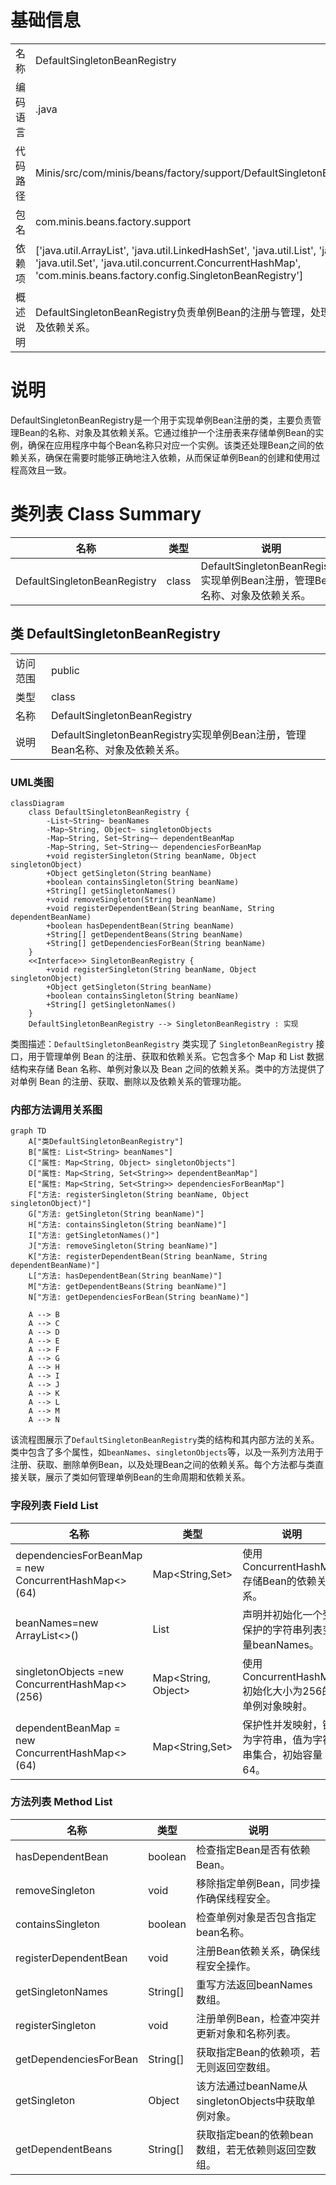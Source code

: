 # 基础信息

|      |      |
|------|------|
| 名称 | DefaultSingletonBeanRegistry |
| 编码语言 | .java |
| 代码路径 | Minis/src/com/minis/beans/factory/support/DefaultSingletonBeanRegistry.java |
| 包名 | com.minis.beans.factory.support |
| 依赖项 | ['java.util.ArrayList', 'java.util.LinkedHashSet', 'java.util.List', 'java.util.Map', 'java.util.Set', 'java.util.concurrent.ConcurrentHashMap', 'com.minis.beans.factory.config.SingletonBeanRegistry'] |
| 概述说明 | DefaultSingletonBeanRegistry负责单例Bean的注册与管理，处理Bean名称、对象及依赖关系。 |

# 说明

DefaultSingletonBeanRegistry是一个用于实现单例Bean注册的类，主要负责管理Bean的名称、对象及其依赖关系。它通过维护一个注册表来存储单例Bean的实例，确保在应用程序中每个Bean名称只对应一个实例。该类还处理Bean之间的依赖关系，确保在需要时能够正确地注入依赖，从而保证单例Bean的创建和使用过程高效且一致。

# 类列表 Class Summary

| 名称   | 类型  | 说明 |
|-------|------|-------------|
| DefaultSingletonBeanRegistry | class | DefaultSingletonBeanRegistry实现单例Bean注册，管理Bean名称、对象及依赖关系。 |



## 类 DefaultSingletonBeanRegistry

|      |      |
|------|------|
| 访问范围 | public |
| 类型 | class |
| 名称 | DefaultSingletonBeanRegistry |
| 说明 | DefaultSingletonBeanRegistry实现单例Bean注册，管理Bean名称、对象及依赖关系。 |


### UML类图

```mermaid
classDiagram
    class DefaultSingletonBeanRegistry {
        -List~String~ beanNames
        -Map~String, Object~ singletonObjects
        -Map~String, Set~String~~ dependentBeanMap
        -Map~String, Set~String~~ dependenciesForBeanMap
        +void registerSingleton(String beanName, Object singletonObject)
        +Object getSingleton(String beanName)
        +boolean containsSingleton(String beanName)
        +String[] getSingletonNames()
        +void removeSingleton(String beanName)
        +void registerDependentBean(String beanName, String dependentBeanName)
        +boolean hasDependentBean(String beanName)
        +String[] getDependentBeans(String beanName)
        +String[] getDependenciesForBean(String beanName)
    }
    <<Interface>> SingletonBeanRegistry {
        +void registerSingleton(String beanName, Object singletonObject)
        +Object getSingleton(String beanName)
        +boolean containsSingleton(String beanName)
        +String[] getSingletonNames()
    }
    DefaultSingletonBeanRegistry --> SingletonBeanRegistry : 实现
```

类图描述：`DefaultSingletonBeanRegistry` 类实现了 `SingletonBeanRegistry` 接口，用于管理单例 Bean 的注册、获取和依赖关系。它包含多个 Map 和 List 数据结构来存储 Bean 名称、单例对象以及 Bean 之间的依赖关系。类中的方法提供了对单例 Bean 的注册、获取、删除以及依赖关系的管理功能。


### 内部方法调用关系图

```mermaid
graph TD
    A["类DefaultSingletonBeanRegistry"]
    B["属性: List<String> beanNames"]
    C["属性: Map<String, Object> singletonObjects"]
    D["属性: Map<String, Set<String>> dependentBeanMap"]
    E["属性: Map<String, Set<String>> dependenciesForBeanMap"]
    F["方法: registerSingleton(String beanName, Object singletonObject)"]
    G["方法: getSingleton(String beanName)"]
    H["方法: containsSingleton(String beanName)"]
    I["方法: getSingletonNames()"]
    J["方法: removeSingleton(String beanName)"]
    K["方法: registerDependentBean(String beanName, String dependentBeanName)"]
    L["方法: hasDependentBean(String beanName)"]
    M["方法: getDependentBeans(String beanName)"]
    N["方法: getDependenciesForBean(String beanName)"]

    A --> B
    A --> C
    A --> D
    A --> E
    A --> F
    A --> G
    A --> H
    A --> I
    A --> J
    A --> K
    A --> L
    A --> M
    A --> N
```

该流程图展示了`DefaultSingletonBeanRegistry`类的结构和其内部方法的关系。类中包含了多个属性，如`beanNames`、`singletonObjects`等，以及一系列方法用于注册、获取、删除单例Bean，以及处理Bean之间的依赖关系。每个方法都与类直接关联，展示了类如何管理单例Bean的生命周期和依赖关系。

### 字段列表 Field List

| 名称  | 类型  | 说明 |
|-------|-------|------|
| dependenciesForBeanMap = new ConcurrentHashMap<>(64) | Map<String,Set<String>> | 使用ConcurrentHashMap存储Bean的依赖关系。 |
| beanNames=new ArrayList<>() | List<String> | 声明并初始化一个受保护的字符串列表变量beanNames。 |
| singletonObjects =new ConcurrentHashMap<>(256) | Map<String, Object> | 使用ConcurrentHashMap初始化大小为256的单例对象映射。 |
| dependentBeanMap = new ConcurrentHashMap<>(64) | Map<String,Set<String>> | 保护性并发映射，键为字符串，值为字符串集合，初始容量64。 |

### 方法列表 Method List

| 名称  | 类型  | 说明 |
|-------|-------|------|
| hasDependentBean | boolean | 检查指定Bean是否有依赖Bean。 |
| removeSingleton | void | 移除指定单例Bean，同步操作确保线程安全。 |
| containsSingleton | boolean | 检查单例对象是否包含指定bean名称。 |
| registerDependentBean | void | 注册Bean依赖关系，确保线程安全操作。 |
| getSingletonNames | String[] | 重写方法返回beanNames数组。 |
| registerSingleton | void | 注册单例Bean，检查冲突并更新对象和名称列表。 |
| getDependenciesForBean | String[] | 获取指定Bean的依赖项，若无则返回空数组。 |
| getSingleton | Object | 该方法通过beanName从singletonObjects中获取单例对象。 |
| getDependentBeans | String[] | 获取指定bean的依赖bean数组，若无依赖则返回空数组。 |




